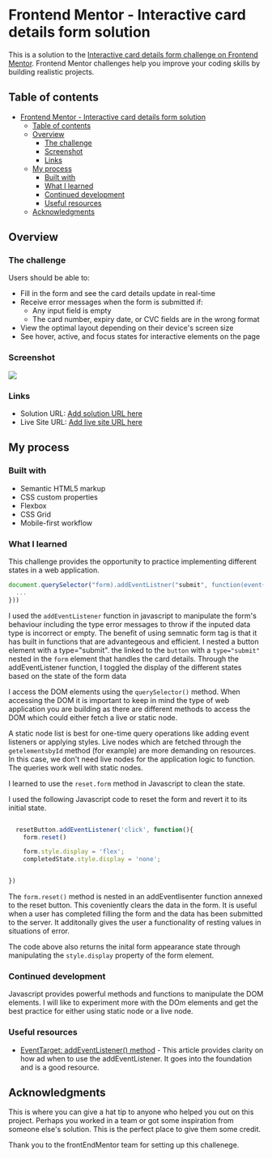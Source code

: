 # Frontend Mentor - Interactive card details form solution

This is a solution to the [Interactive card details form challenge on Frontend Mentor](https://www.frontendmentor.io/challenges/interactive-card-details-form-XpS8cKZDWw). Frontend Mentor challenges help you improve your coding skills by building realistic projects.

## Table of contents

- [Frontend Mentor - Interactive card details form solution](#frontend-mentor---interactive-card-details-form-solution)
  - [Table of contents](#table-of-contents)
  - [Overview](#overview)
    - [The challenge](#the-challenge)
    - [Screenshot](#screenshot)
    - [Links](#links)
  - [My process](#my-process)
    - [Built with](#built-with)
    - [What I learned](#what-i-learned)
    - [Continued development](#continued-development)
    - [Useful resources](#useful-resources)
  - [Acknowledgments](#acknowledgments)



## Overview

### The challenge

Users should be able to:

- Fill in the form and see the card details update in real-time
- Receive error messages when the form is submitted if:
  - Any input field is empty
  - The card number, expiry date, or CVC fields are in the wrong format
- View the optimal layout depending on their device's screen size
- See hover, active, and focus states for interactive elements on the page

### Screenshot

![](./screenshot.jpg)

### Links

- Solution URL: [Add solution URL here](https://your-solution-url.com)
- Live Site URL: [Add live site URL here](https://your-live-site-url.com)

## My process

### Built with

- Semantic HTML5 markup
- CSS custom properties
- Flexbox
- CSS Grid
- Mobile-first workflow


### What I learned

This challenge provides the opportunity to practice implementing different states in a web application.

````javascript
document.querySelector("form).addEventListner("submit", function(event{
  ...
}))

````
I used the `addEventListener` function in javascript to manipulate the form's behaviour including the type error messages to throw if the inputed data type is incorrect or empty. The benefit of using semnatic form tag is that it has built in functions that are advantegeous and efficient. I nested a button element with a type="submit".  the  linked to the  `button`  with a `type="submit"` nested in the `form` element that handles the card details. Through the addEventListener function, I toggled the display of the different states based on the state of the form data

I access the DOM elements using the `querySelector()` method. When accessing the DOM it is important to keep in mind the type of web application you are building as there are different methods to access the DOM which could either fetch a live or static node.

A static node list is best for one-time query operations like adding event listeners or applying styles. Live nodes which are fetched through the `getelementsbyId` method (for example) are more demanding on resources. In this case, we don't need live nodes for the application logic to function. The queries work well with static nodes.

I learned to use the `reset.form` method in Javascript to clean the state.  

I used the following Javascript code to reset the form and revert it to its initial state.
````javascript

  resetButton.addEventListener('click', function(){
    form.reset()

    form.style.display = 'flex';
    completedState.style.display = 'none';


})
````

The `form.reset()` method is nested in an addEventlisenter function annexed to the reset button. This coveniently clears the data in the form. It is useful when a user has completed filling the form and the data has been submitted to the server. It additonally gives the user a functionality of resting values in situations of error.

The code above also returns the inital form appearance state through manipulating the `style.display` property of the form element. 



### Continued development

Javascript provides powerful methods and functions to manipulate the DOM elements. I will like to experiment more with the DOm elements and get the best practice for either using static node or a live node. 



### Useful resources

- [EventTarget: addEventListener() method](https://developer.mozilla.org/en-US/docs/Web/API/EventTarget/addEventListener) - This article provides clarity on how ad when to use  the addEventListener. It goes into the foundation and is a good resource.
  


## Acknowledgments

This is where you can give a hat tip to anyone who helped you out on this project. Perhaps you worked in a team or got some inspiration from someone else's solution. This is the perfect place to give them some credit.

Thank you to the frontEndMentor team for setting up this challenege.

